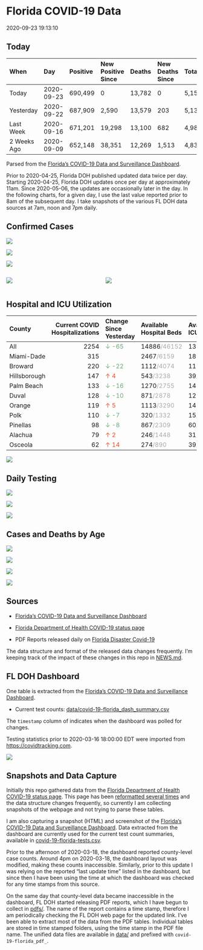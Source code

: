 Florida COVID-19 Data
================
2020-09-23 19:13:10

## Today

| When        | Day        | Positive | New Positive Since | Deaths | New Deaths Since | Total     |
| :---------- | :--------- | :------- | :----------------- | :----- | :--------------- | :-------- |
| Today       | 2020-09-23 | 690,499  | 0                  | 13,782 | 0                | 5,155,980 |
| Yesterday   | 2020-09-22 | 687,909  | 2,590              | 13,579 | 203              | 5,132,342 |
| Last Week   | 2020-09-16 | 671,201  | 19,298             | 13,100 | 682              | 4,984,023 |
| 2 Weeks Ago | 2020-09-09 | 652,148  | 38,351             | 12,269 | 1,513            | 4,831,248 |

Parsed from the [Florida’s COVID-19 Data and Surveillance
Dashboard](https://fdoh.maps.arcgis.com/apps/opsdashboard/index.html#/8d0de33f260d444c852a615dc7837c86).

Prior to 2020-04-25, Florida DOH published updated data twice per day.
Starting 2020-04-25, Florida DOH updates once per day at approximately
11am. Since 2020-05-06, the updates are occasionally later in the day.
In the following charts, for a given day, I use the last value reported
prior to 8am of the subsequent day. I take snapshots of the various FL
DOH data sources at 7am, noon and 7pm daily.

## Confirmed Cases

![](plots/covid-19-florida-daily-test-changes.png)

![](plots/covid-19-florida-deaths-by-day.png)

![](plots/covid-19-florida-county-top-6.png)

<div class="columns">

<div class="column is-full-mobile">

![](plots/covid-19-florida-testing.png)

</div>

<div class="column is-full-mobile">

![](plots/covid-19-florida-total-positive.png)

</div>

</div>

## Hospital and ICU Utilization

| County       | Current COVID Hospitalizations | Change Since Yesterday                    | Available Hospital Beds                      | Available ICU Beds                         |
| :----------- | -----------------------------: | :---------------------------------------- | :------------------------------------------- | :----------------------------------------- |
| All          |                           2254 | <span style="color: #6BAA75">↓ -65</span> | 14886<span style="color: #aaa">/46152</span> | 1362<span style="color: #aaa">/4651</span> |
| Miami-Dade   |                            315 |                                           | 2467<span style="color: #aaa">/6159</span>   | 187<span style="color: #aaa">/747</span>   |
| Broward      |                            220 | <span style="color: #6BAA75">↓ -22</span> | 1112<span style="color: #aaa">/4074</span>   | 115<span style="color: #aaa">/350</span>   |
| Hillsborough |                            147 | <span style="color: #EC4E20">↑ 4</span>   | 543<span style="color: #aaa">/3238</span>    | 39<span style="color: #aaa">/335</span>    |
| Palm Beach   |                            133 | <span style="color: #6BAA75">↓ -16</span> | 1270<span style="color: #aaa">/2755</span>   | 146<span style="color: #aaa">/251</span>   |
| Duval        |                            128 | <span style="color: #6BAA75">↓ -10</span> | 871<span style="color: #aaa">/2878</span>    | 123<span style="color: #aaa">/314</span>   |
| Orange       |                            119 | <span style="color: #EC4E20">↑ 5</span>   | 1113<span style="color: #aaa">/3290</span>   | 142<span style="color: #aaa">/262</span>   |
| Polk         |                            110 | <span style="color: #6BAA75">↓ -7</span>  | 320<span style="color: #aaa">/1332</span>    | 15<span style="color: #aaa">/131</span>    |
| Pinellas     |                             98 | <span style="color: #6BAA75">↓ -8</span>  | 867<span style="color: #aaa">/2309</span>    | 60<span style="color: #aaa">/237</span>    |
| Alachua      |                             79 | <span style="color: #EC4E20">↑ 2</span>   | 246<span style="color: #aaa">/1448</span>    | 31<span style="color: #aaa">/277</span>    |
| Osceola      |                             62 | <span style="color: #EC4E20">↑ 14</span>  | 274<span style="color: #aaa">/890</span>     | 39<span style="color: #aaa">/84</span>     |

![](plots/covid-19-florida-icu-usage.png)

## Daily Testing

![](plots/covid-19-florida-tests-per-case.png)

<!-- ![](plots/covid-19-florida-change-new-cases.png) -->

![](plots/covid-19-florida-tests-percent-positive.png)

![](plots/covid-19-florida-test-and-case-growth.png)

## Cases and Deaths by Age

![](plots/covid-19-florida-weekly-events-by-age.png)

![](plots/covid-19-florida-age.png)

![](plots/covid-19-florida-age-deaths.png)

![](plots/covid-19-florida-age-sex.png)

## Sources

  - [Florida’s COVID-19 Data and Surveillance
    Dashboard](https://fdoh.maps.arcgis.com/apps/opsdashboard/index.html#/8d0de33f260d444c852a615dc7837c86)

  - [Florida Department of Health COVID-19 status
    page](http://www.floridahealth.gov/diseases-and-conditions/COVID-19/)

  - PDF Reports released daily on [Florida Disaster
    Covid-19](http://www.floridahealth.gov/diseases-and-conditions/COVID-19/)

The data structure and format of the released data changes frequently.
I’m keeping track of the impact of these changes in this repo in
[NEWS.md](NEWS.md).

## FL DOH Dashboard

One table is extracted from the [Florida’s COVID-19 Data and
Surveillance
Dashboard](https://fdoh.maps.arcgis.com/apps/opsdashboard/index.html#/8d0de33f260d444c852a615dc7837c86).

  - Current test counts:
    [data/covid-19-florida\_dash\_summary.csv](data/covid-19-florida_dash_summary.csv)

The `timestamp` column of indicates when the dashboard was polled for
changes.

Testing statistics prior to 2020-03-16 18:00:00 EDT were imported from
<https://covidtracking.com>.

![](screenshots/fodh_maps_arcgis_com__apps__opsdashboard.png)

## Snapshots and Data Capture

Initially this repo gathered data from the [Florida Department of Health
COVID-19 status
page](http://www.floridahealth.gov/diseases-and-conditions/COVID-19/).
This page has been [reformatted several
times](screenshots/floridahealth_gov__diseases-and-conditions__COVID-19.png)
and the data structure changes frequently, so currently I am collecting
snapshots of the webpage and not trying to parse these tables.

I am also capturing a snapshot (HTML) and screenshot of the [Florida’s
COVID-19 Data and Surveillance
Dashboard](https://fdoh.maps.arcgis.com/apps/opsdashboard/index.html#/8d0de33f260d444c852a615dc7837c86).
Data extracted from the dashboard are currently used for the current
test count summaries, available in
[covid-19-florida-tests.csv](covid-19-florida-tests.csv).

Prior to the afternoon of 2020-03-18, the dashboard reported
county-level case counts. Around 4pm on 2020-03-18, the dashboard layout
was modified, making these counts inaccessible. Similarly, prior to this
update I was relying on the reported “last update time” listed in the
dashboard, but since then I have been using the time at which the
dashboard was checked for any time stamps from this source.

On the same day that county-level data became inaccessible in the
dashboard, FL DOH started releasing PDF reports, which I have begun to
collect in [pdfs/](pdfs/). The name of the report contains a time stamp,
therefore I am periodically checking the FL DOH web page for the updated
link. I’ve been able to extract most of the data from the PDF tables.
Individual tables are stored in time stamped folders, using the time
stamp in the PDF file name. The unified data files are available in
[data/](data/) and prefixed with `covid-19-florida_pdf_`.
